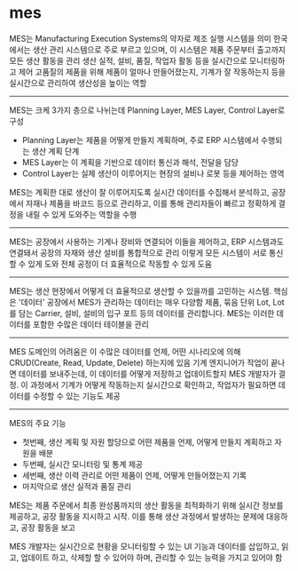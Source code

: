 # mes

MES는 Manufacturing Execution Systems의 약자로 제조 실행 시스템을 의미 
한국에서는 생산 관리 시스템으로 주로 부르고 있으며, 이 시스템은 제품 주문부터 출고까지 모든 생산 활동을 관리
생산 실적, 설비, 품질, 작업자 활동 등을 실시간으로 모니터링하고 제어
고품질의 제품을 위해 제품이 얼마나 만들어졌는지, 기계가 잘 작동하는지 등을 실시간으로 관리하여 생산성을 높이는 역할

---

MES는 크케 3가지 층으로 나뉘는데
Planning Layer, MES Layer, Control Layer로 구성

* Planning Layer는 제품을 어떻게 만들지 계획하며, 주로 ERP 시스템에서 수행되는 생산 계획 단계
* MES Layer는 이 계획을 기반으로 데이터 통신과 해석, 전달을 담당
* Control Layer는 실제 생산이 이루어지는 현장의 설비나 로봇 등을 제어하는 영역

MES는 계획한 대로 생산이 잘 이루어지도록 실시간 데이터를 수집해서 분석하고, 공장에서 자재나 제품을 바코드 등으로 관리하고, 이를 통해 관리자들이 빠르고 정확하게 결정을 내릴 수 있게 도와주는 역할을 수행

---

MES는 공장에서 사용하는 기계나 장비와 연결되어 이들을 제어하고, ERP 시스템과도 연결돼서 공장의 자재와 생산 설비를 통합적으로 관리
이렇게 모든 시스템이 서로 통신할 수 있게 도와 전체 공정이 더 효율적으로 작동할 수 있게 도움

---

MES는 생산 현장에서 어떻게 더 효율적으로 생산할 수 있을까를 고민하는 시스템. 핵심은 '데이터'
공장에서 MES가 관리하는 데이터는 매우 다양함
제품, 묶음 단위 Lot, Lot를 담는 Carrier, 설비, 설비의 입구 포트 등의 데이터를 관리합니다. MES는 이러한 데이터를 포함한 수많은 데이터 테이블을 관리

---

MES 도메인의 어려움은 이 수많은 데이터를 언제, 어떤 시나리오에 의해 CRUD(Create, Read, Update, Delete) 하는지에 있음
기계 엔지니어가 작업이 끝나면 데이터를 보내주는데, 이 데이터를 어떻게 저장하고 업데이트할지 MES 개발자가 결정. 이 과정에서 기계가 어떻게 작동하는지 실시간으로 확인하고, 작업자가 필요하면 데이터를 수정할 수 있는 기능도 제공

---

MES의 주요 기능

* 첫번째, 생산 계획 및 자원 할당으로 어떤 제품을 언제, 어떻게 만들지 계획하고 자원을 배분
* 두번째, 실시간 모니터링 및 통계 제공
* 세번째, 생산 이력 관리로 어떤 제품이 언제, 어떻게 만들어졌는지 기록
* 마지막으로 생산 실적과 품질 관리

MES는 제품 주문에서 최종 완성품까지의 생산 활동을 최적화하기 위해 실시간 정보를 제공하고, 공장 활동을 지시하고 시작. 이를 통해 생산 과정에서 발생하는 문제에 대응하고, 공장 활동을 보고

MES 개발자는 실시간으로 현황을 모니터링할 수 있는 UI 기능과
데이터를 삽입하고, 읽고, 업데이트 하고, 삭제할 할 수 있어야 하며, 관리할 수 있는 능력을 가지고 있어야 함
